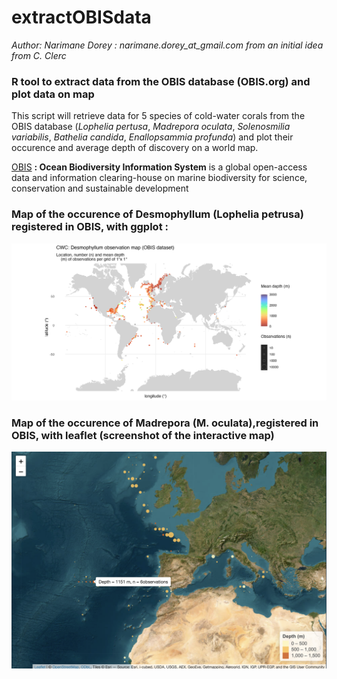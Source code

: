 # extractOBISdata
*Author: Narimane Dorey : narimane.dorey_at_gmail.com from an initial idea from C. Clerc*

### R tool to extract data from the OBIS database (OBIS.org) and plot data on map

This script will retrieve data for 5 species of cold-water corals from the OBIS database (*Lophelia pertusa*, *Madrepora oculata*, *Solenosmilia variabilis*, *Bathelia candida*, *Enallopsammia profunda*) and plot their occurence and average depth of discovery on a world map.

[OBIS](https://obis.org) **: Ocean Biodiversity Information System** is a global open-access data and information clearing-house on marine biodiversity for science, conservation and sustainable development


### Map of the occurence of Desmophyllum (Lophelia petrusa) registered in OBIS, with ggplot :

![Desmophyllum map](https://github.com/DrUrchin/extractOBISdata/blob/main/Desmophyllumpoints_map.png)

### Map of the occurence of Madrepora (M. oculata),registered in OBIS, with leaflet (screenshot of the interactive map)

![Madrepora map](https://github.com/DrUrchin/extractOBISdata/blob/main/Madrepora_leaflet_interactivemap.png)
